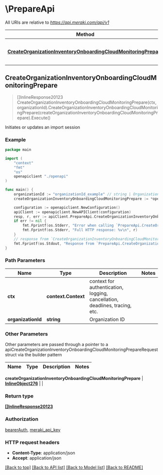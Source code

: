 # \PrepareApi

All URIs are relative to *https://api.meraki.com/api/v1*

Method | HTTP request | Description
------------- | ------------- | -------------
[**CreateOrganizationInventoryOnboardingCloudMonitoringPrepare**](PrepareApi.md#CreateOrganizationInventoryOnboardingCloudMonitoringPrepare) | **Post** /organizations/{organizationId}/inventory/onboarding/cloudMonitoring/prepare | Initiates or updates an import session



## CreateOrganizationInventoryOnboardingCloudMonitoringPrepare

> []InlineResponse20123 CreateOrganizationInventoryOnboardingCloudMonitoringPrepare(ctx, organizationId).CreateOrganizationInventoryOnboardingCloudMonitoringPrepare(createOrganizationInventoryOnboardingCloudMonitoringPrepare).Execute()

Initiates or updates an import session



### Example

```go
package main

import (
    "context"
    "fmt"
    "os"
    openapiclient "./openapi"
)

func main() {
    organizationId := "organizationId_example" // string | Organization ID
    createOrganizationInventoryOnboardingCloudMonitoringPrepare := *openapiclient.NewInlineObject276([]openapiclient.OrganizationsOrganizationIdInventoryOnboardingCloudMonitoringPrepareDevices{*openapiclient.NewOrganizationsOrganizationIdInventoryOnboardingCloudMonitoringPrepareDevices("Sudi_example")}) // InlineObject276 | 

    configuration := openapiclient.NewConfiguration()
    apiClient := openapiclient.NewAPIClient(configuration)
    resp, r, err := apiClient.PrepareApi.CreateOrganizationInventoryOnboardingCloudMonitoringPrepare(context.Background(), organizationId).CreateOrganizationInventoryOnboardingCloudMonitoringPrepare(createOrganizationInventoryOnboardingCloudMonitoringPrepare).Execute()
    if err != nil {
        fmt.Fprintf(os.Stderr, "Error when calling `PrepareApi.CreateOrganizationInventoryOnboardingCloudMonitoringPrepare``: %v\n", err)
        fmt.Fprintf(os.Stderr, "Full HTTP response: %v\n", r)
    }
    // response from `CreateOrganizationInventoryOnboardingCloudMonitoringPrepare`: []InlineResponse20123
    fmt.Fprintf(os.Stdout, "Response from `PrepareApi.CreateOrganizationInventoryOnboardingCloudMonitoringPrepare`: %v\n", resp)
}
```

### Path Parameters


Name | Type | Description  | Notes
------------- | ------------- | ------------- | -------------
**ctx** | **context.Context** | context for authentication, logging, cancellation, deadlines, tracing, etc.
**organizationId** | **string** | Organization ID | 

### Other Parameters

Other parameters are passed through a pointer to a apiCreateOrganizationInventoryOnboardingCloudMonitoringPrepareRequest struct via the builder pattern


Name | Type | Description  | Notes
------------- | ------------- | ------------- | -------------

 **createOrganizationInventoryOnboardingCloudMonitoringPrepare** | [**InlineObject276**](InlineObject276.md) |  | 

### Return type

[**[]InlineResponse20123**](InlineResponse20123.md)

### Authorization

[bearerAuth](../README.md#bearerAuth), [meraki_api_key](../README.md#meraki_api_key)

### HTTP request headers

- **Content-Type**: application/json
- **Accept**: application/json

[[Back to top]](#) [[Back to API list]](../README.md#documentation-for-api-endpoints)
[[Back to Model list]](../README.md#documentation-for-models)
[[Back to README]](../README.md)


